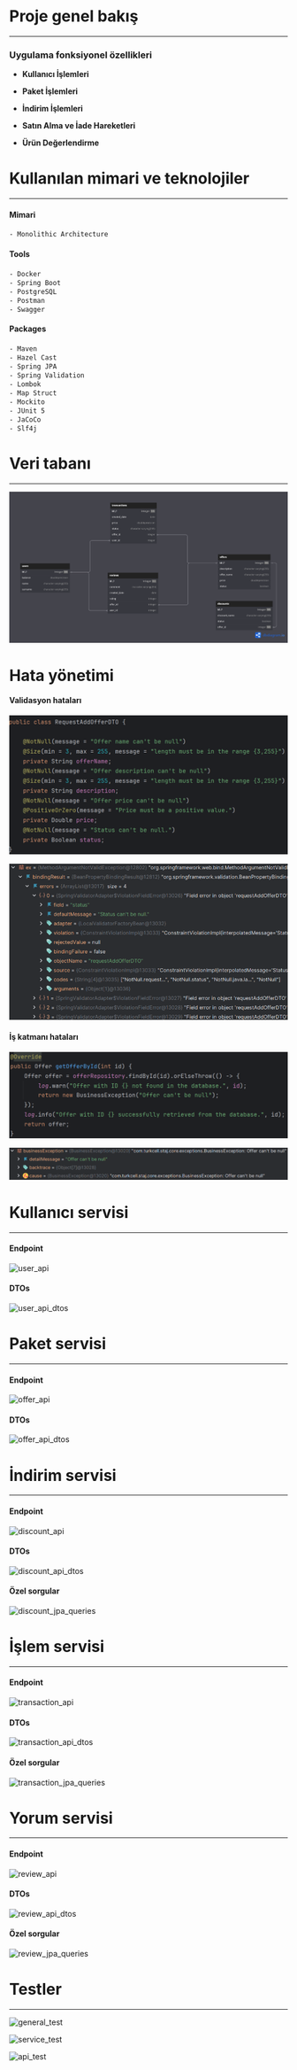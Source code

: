 # Proje genel bakış


---

### Uygulama fonksiyonel özellikleri

- **Kullanıcı İşlemleri**

- **Paket İşlemleri**

- **İndirim İşlemleri**

- **Satın Alma ve İade Hareketleri**

- **Ürün Değerlendirme**




# Kullanılan mimari ve teknolojiler

---

#### Mimari
    - Monolithic Architecture

#### Tools
    - Docker
    - Spring Boot
    - PostgreSQL
    - Postman
    - Swagger
    
#### Packages
    - Maven
    - Hazel Cast
    - Spring JPA
    - Spring Validation
    - Lombok
    - Map Struct
    - Mockito
    - JUnit 5
    - JaCoCo
    - Slf4j




# Veri tabanı

---

![veri tabanı](images/db/db.png)

# Hata yönetimi

#### Validasyon hataları

![validation_sample_error](images/exception/validation_sample.png)

![validation_error_management](images/exception/validation_exception_management.png)

#### İş katmanı hataları

![business_error_sample](images/exception/business_exception_sample.png)

![Business_error_management](images/exception/business-exception-management.png)

# Kullanıcı servisi

---

#### Endpoint

![user_api](images/user_service/api.png)

#### DTOs

![user_api_dtos](images/user_service/dtos.png)

# Paket servisi

---

#### Endpoint

![offer_api](images/offer_service/api.png)

#### DTOs

![offer_api_dtos](images/offer_service/dtos.png)

# İndirim servisi

---

#### Endpoint

![discount_api](images/discount_service/api.png)

#### DTOs

![discount_api_dtos](images/discount_service/dtos.png)

#### Özel sorgular

![discount_jpa_queries](images/discount_service/special_queries.png)

# İşlem servisi

---

#### Endpoint

![transaction_api](images/transaction_service/api.png)

#### DTOs

![transaction_api_dtos](images/transaction_service/dtos.png)

#### Özel sorgular

![transaction_jpa_queries](images/transaction_service/special_queries.png)


# Yorum servisi

---

#### Endpoint

![review_api](images/review_service/api.png)

#### DTOs

![review_api_dtos](images/review_service/dtos.png)

#### Özel sorgular

![review_jpa_queries](images/review_service/special_queries.png)


# Testler

---

![general_test](images/test/test_overview.png)

![service_test](images/test/test_service.png)

![api_test](images/test/test-api.png)

